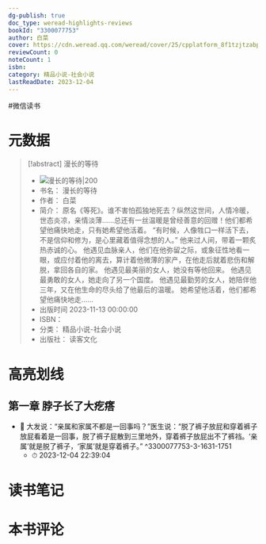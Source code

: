 ```yaml
---
dg-publish: true
doc_type: weread-highlights-reviews
bookId: "3300077753"
author: 白菜
cover: https://cdn.weread.qq.com/weread/cover/25/cpplatform_8f1tzjtzabpmormyif5bjj/t7_cpplatform_8f1tzjtzabpmormyif5bjj1700030970.jpg
reviewCount: 0
noteCount: 1
isbn: 
category: 精品小说-社会小说
lastReadDate: 2023-12-04
---
```

#微信读书

# 元数据
> [!abstract] 漫长的等待
> - ![ 漫长的等待|200](https://cdn.weread.qq.com/weread/cover/25/cpplatform_8f1tzjtzabpmormyif5bjj/t7_cpplatform_8f1tzjtzabpmormyif5bjj1700030970.jpg)
> - 书名： 漫长的等待
> - 作者： 白菜
> - 简介： 原名《等死》。谁不害怕孤独地死去？纵然这世间，人情冷暖，世态炎凉，亲情淡薄……总还有一丝温暖是曾经善意的回赠！他们都希望他痛快地走，只有她希望他活着。
“有时候，人像牲口一样活下去，不是信仰和修为，是心里藏着值得念想的人。”
他来过人间，带着一颗炙热赤诚的心。
他遇见血脉亲人，他们在他弥留之际，或象征性地看一眼，或应付着他的离去，算计着他微薄的家产，在他走后就着悲伤和解脱，拿回各自的家。
他遇见最美丽的女人，她没有等他回来。
他遇见最勇敢的女人，她走向了另一个国度。
他遇见最勤劳的女人，她陪伴他三年，又在他生命的尽头给了他最后的温暖。
她希望他活着，他们都希望他痛快地走……
> - 出版时间 2023-11-13 00:00:00
> - ISBN： 
> - 分类： 精品小说-社会小说
> - 出版社： 读客文化

# 高亮划线

## 第一章 脖子长了大疙瘩


- 📌 大发说：“亲属和家属不都是一回事吗？”医生说：“脱了裤子放屁和穿着裤子放屁看着是一回事，脱了裤子屁散到三里地外，穿着裤子放屁出不了裤裆。‘亲属’就是脱了裤子，‘家属’就是穿着裤子。” ^3300077753-3-1631-1751
    - ⏱ 2023-12-04 22:39:04 
# 读书笔记

# 本书评论
